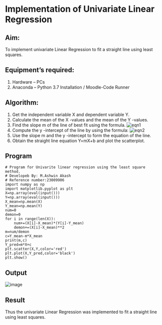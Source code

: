 # Implementation of Univariate Linear Regression
## Aim:
To implement univariate Linear Regression to fit a straight line using least squares.
## Equipment’s required:
1.	Hardware – PCs
2.	Anaconda – Python 3.7 Installation / Moodle-Code Runner
## Algorithm:
1.	Get the independent variable X and dependent variable Y.
2.	Calculate the mean of the X -values and the mean of the Y -values.
3.	Find the slope m of the line of best fit using the formula.
 ![eqn1](./eq1.jpg)
4.	Compute the y -intercept of the line by using the formula:
![eqn2](./eq2.jpg)  
5.	Use the slope m and the y -intercept to form the equation of the line.
6.	Obtain the straight line equation Y=mX+b and plot the scatterplot.
## Program
```
# Program for Univarite linear regression using the least square method.
# Developeb By: M.Ashwin Akash
# Reference number:23009906
import numpy as np
import matplotlib.pyplot as plt
X=np.array(eval(input()))
Y=np.array(eval(input()))
X_mean=np.mean(X)
Y_mean=np.mean(Y)
num=0
demon=0
for i in range(len(X)):
    num+=(X[i]-X_mean)*(Y[i]-Y_mean)
    demon+=(X[i]-X_mean)**2
m=num/demon
c=Y_mean-m*X_mean
print(m,c)
Y_pred=m*X+c
plt.scatter(X,Y,color='red')
plt.plot(X,Y_pred,color='black')
plt.show()
```
## Output
![image](https://github.com/AshwinAkash24/Univariate-Linear-Regression/assets/144979248/4b9808e0-ce93-4321-9435-2480835f0973)

## Result
Thus the univariate Linear Regression was implemented to fit a straight line using least squares.
